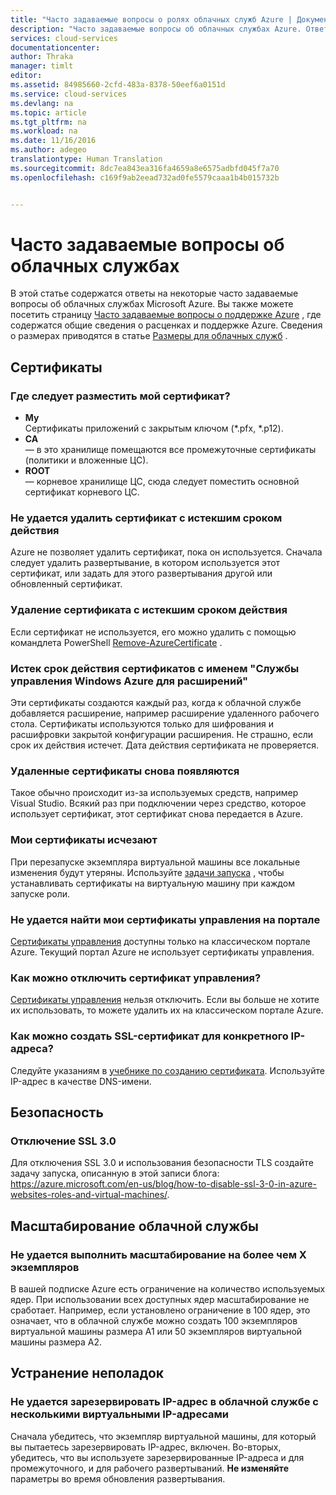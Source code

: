 ```yaml
---
title: "Часто задаваемые вопросы о ролях облачных служб Azure | Документация Майкрософт"
description: "Часто задаваемые вопросы об облачных службах Azure. Ответы на некоторые распространенные вопросы о сертификатах, веб-ролях и рабочих ролях."
services: cloud-services
documentationcenter: 
author: Thraka
manager: timlt
editor: 
ms.assetid: 84985660-2cfd-483a-8378-50eef6a0151d
ms.service: cloud-services
ms.devlang: na
ms.topic: article
ms.tgt_pltfrm: na
ms.workload: na
ms.date: 11/16/2016
ms.author: adegeo
translationtype: Human Translation
ms.sourcegitcommit: 8dc7ea843ea316fa4659a8e6575adbfd045f7a70
ms.openlocfilehash: c169f9ab2eead732ad0fe5579caaa1b4b015732b


---
```

# <a name="cloud-services-faq"></a>Часто задаваемые вопросы об облачных службах
В этой статье содержатся ответы на некоторые часто задаваемые вопросы об облачных службах Microsoft Azure. Вы также можете посетить страницу [Часто задаваемые вопросы о поддержке Azure](http://go.microsoft.com/fwlink/?LinkID=185083) , где содержатся общие сведения о расценках и поддержке Azure. Сведения о размерах приводятся в статье [Размеры для облачных служб](cloud-services-sizes-specs.md) .

## <a name="certificates"></a>Сертификаты
### <a name="where-should-i-install-my-certificate"></a>Где следует разместить мой сертификат?
* **My**  
  Сертификаты приложений с закрытым ключом (\*.pfx, \*.p12).
* **CA**  
  — в это хранилище помещаются все промежуточные сертификаты (политики и вложенные ЦС).
* **ROOT**  
  — корневое хранилище ЦС, сюда следует поместить основной сертификат корневого ЦС.

### <a name="i-cant-remove-expired-certificate"></a>Не удается удалить сертификат с истекшим сроком действия
Azure не позволяет удалить сертификат, пока он используется. Сначала следует удалить развертывание, в котором используется этот сертификат, или задать для этого развертывания другой или обновленный сертификат.

### <a name="delete-an-expired-certificate"></a>Удаление сертификата с истекшим сроком действия
Если сертификат не используется, его можно удалить с помощью командлета PowerShell [Remove-AzureCertificate](https://msdn.microsoft.com/library/azure/mt589145.aspx) .

### <a name="i-have-expired-certificates-named-windows-azure-service-management-for-extensions"></a>Истек срок действия сертификатов с именем "Службы управления Windows Azure для расширений"
Эти сертификаты создаются каждый раз, когда к облачной службе добавляется расширение, например расширение удаленного рабочего стола. Сертификаты используются только для шифрования и расшифровки закрытой конфигурации расширения. Не страшно, если срок их действия истечет. Дата действия сертификата не проверяется.

### <a name="certificates-i-have-deleted-keep-reappearing"></a>Удаленные сертификаты снова появляются
Такое обычно происходит из-за используемых средств, например Visual Studio. Всякий раз при подключении через средство, которое использует сертификат, этот сертификат снова передается в Azure.

### <a name="my-certificates-keep-disappearing"></a>Мои сертификаты исчезают
При перезапуске экземпляра виртуальной машины все локальные изменения будут утеряны. Используйте [задачи запуска](cloud-services-startup-tasks.md) , чтобы устанавливать сертификаты на виртуальную машину при каждом запуске роли.

### <a name="i-cannot-find-my-management-certificates-in-the-portal"></a>Не удается найти мои сертификаты управления на портале
[Сертификаты управления](../azure-api-management-certs.md) доступны только на классическом портале Azure. Текущий портал Azure не использует сертификаты управления. 

### <a name="how-can-i-disable-a-management-certificate"></a>Как можно отключить сертификат управления?
[Сертификаты управления](../azure-api-management-certs.md) нельзя отключить. Если вы больше не хотите их использовать, то можете удалить их на классическом портале Azure.

### <a name="how-do-i-create-an-ssl-certificate-for-a-specific-ip-address"></a>Как можно создать SSL-сертификат для конкретного IP-адреса?
Следуйте указаниям в [учебнике по созданию сертификата](cloud-services-certs-create.md). Используйте IP-адрес в качестве DNS-имени.

## <a name="security"></a>Безопасность
### <a name="disable-ssl-30"></a>Отключение SSL 3.0
Для отключения SSL 3.0 и использования безопасности TLS создайте задачу запуска, описанную в этой записи блога: https://azure.microsoft.com/en-us/blog/how-to-disable-ssl-3-0-in-azure-websites-roles-and-virtual-machines/.

## <a name="scale-a-cloud-service"></a>Масштабирование облачной службы
### <a name="i-cannot-scale-beyond-x-instances"></a>Не удается выполнить масштабирование на более чем X экземпляров
В вашей подписке Azure есть ограничение на количество используемых ядер. При использовании всех доступных ядер масштабирование не сработает. Например, если установлено ограничение в 100 ядер, это означает, что в облачной службе можно создать 100 экземпляров виртуальной машины размера A1 или 50 экземпляров виртуальной машины размера A2.

## <a name="troubleshooting"></a>Устранение неполадок
### <a name="i-cant-reserve-an-ip-in-a-multi-vip-cloud-service"></a>Не удается зарезервировать IP-адрес в облачной службе с несколькими виртуальными IP-адресами
Сначала убедитесь, что экземпляр виртуальной машины, для который вы пытаетесь зарезервировать IP-адрес, включен. Во-вторых, убедитесь, что вы используете зарезервированные IP-адреса и для промежуточного, и для рабочего развертываний. **Не изменяйте** параметры во время обновления развертывания.




<!--HONumber=Jan17_HO4-->


